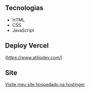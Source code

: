 ## Tecnologias
* HTML
* CSS
* JavaScript

## Deploy Vercel
(https://www.atiliodev.com/)

## Site
[Visite meu site hospedado na hostinger](https://www.atiliodev.com/)
